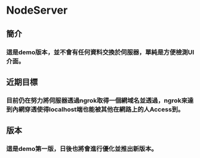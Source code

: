 # NodeServer

## 簡介

### 這是demo版本，並不會有任何資料交換於伺服器，單純是方便檢測UI介面。

## 近期目標

### 目前仍在努力將伺服器透過ngrok取得一個網域名並透過，ngrok來達到內網穿透使得localhost端也能被其他在網路上的人Access到。

## 版本

### 這是demo第一版，日後也將會進行優化並推出新版本。
